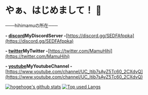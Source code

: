 # やぁ、はじめまして！ 👋

───hihimamuの所在───

**- [discord](./NewCommunityLogo.png)MyDiscordServer -**[https://discord.gg/SEDFAfppka](https://discord.gg/SEDFAfppka)

**- [twitter](42507818_220x259.png)MyTwitter -**[https://twitter.com/MamuHihi](https://twitter.com/MamuHihi)

**- [youtube](002.png)MyYoutubeChannel -**[https://www.youtube.com/channel/UC_ltib7sAyZ5Tc60_2CXdvQ](https://www.youtube.com/channel/UC_ltib7sAyZ5Tc60_2CXdvQ)

[![hogehoge's github stats](https://github-readme-stats.vercel.app/api?username=hihimamuLab&hide=contribs&count_private=true&show_icons=true&theme=tokyonight)](https://github.com/hihimamuLab/)
[![Top used Langs](https://github-readme-stats.vercel.app/api/top-langs/?username=hihimamuLab&layout=compact&theme=tokyonight)](https://github.com/hihimamuLab/)
